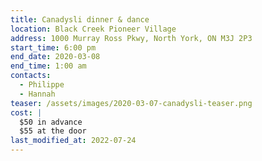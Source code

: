 ```yaml
---
title: Canadysli dinner & dance
location: Black Creek Pioneer Village
address: 1000 Murray Ross Pkwy, North York, ON M3J 2P3
start_time: 6:00 pm
end_date: 2020-03-08
end_time: 1:00 am
contacts:
  - Philippe
  - Hannah
teaser: /assets/images/2020-03-07-canadysli-teaser.png
cost: |
  $50 in advance
  $55 at the door
last_modified_at: 2022-07-24
---
```

